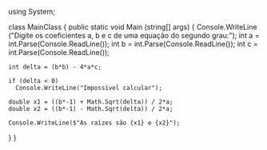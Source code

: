 using System;

class MainClass {
  public static void Main (string[] args) {
    Console.WriteLine ("Digite os coeficientes a, b e c de uma equação do segundo grau:");
    int a = int.Parse(Console.ReadLine());
    int b = int.Parse(Console.ReadLine());
    int c = int.Parse(Console.ReadLine());

    int delta = (b*b) - 4*a*c;

    if (delta < 0)
      Console.WriteLine("Impossível calcular");
    
    double x1 = ((b*-1) + Math.Sqrt(delta)) / 2*a;
    double x2 = ((b*-1) - Math.Sqrt(delta)) / 2*a;

    Console.WriteLine($"As raízes são {x1} e {x2}");
  }
}
